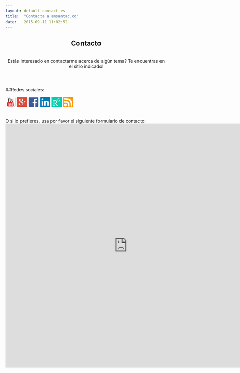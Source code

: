 ```yaml
---
layout: default-contact-es
title:  "Contacta a amsantac.co"
date:   2015-09-11 11:02:52
---
```

<header>
<h2>Contacto</h2>
<br>
<span class="byline">Estás interesado en contactarme acerca de algún tema? Te encuentras en el sitio indicado!</span>
</header>

##Redes sociales:
<br>

<a href="https://www.youtube.com/channel/UC-_YDonFK_j8a2Y_yKWkwDw"><img src="/images/static/youtube.png" title="YouTube" style="height:32px"></a> [![google+]][g+_profile] <a href="https://www.facebook.com/amsantac"><img src="/images/static/F_icon.png" title="Facebook" style="height:32px"></a> <a href="https://www.linkedin.com/in/amsantac"><img src="/images/static/linkedin.png" title="LinkedIn" style="height:32px"></a> <a href="http://www.researchgate.net/profile/Ali_Santacruz"><img src="/images/static/rg-icon-180x180.png" title="ResearchGate" style="height:32px"></a> <a href="/feed.es.xml"><img src="/images/static/rss.jpg" title="RSS" style="height:32px"></a>

<br>
O si lo prefieres, usa por favor el siguiente formulario de contacto:

<iframe src="https://docs.google.com/forms/d/1RNPqF--8QXPDAdgQDQms5tj4ttZFAj1ceMBiUsPdCF0/viewform?embedded=true" width="760" height="760" frameborder="0" marginheight="0" marginwidth="0">Loading...</iframe>

[google+]: /images/static/g+32.png "Google+"
[g+_profile]: https://plus.google.com/u/0/117898713832632782598/
[facebook]: /images/static/f_icon.png "Facebook"
[face_profile]: https://www.facebook.com/amsantac